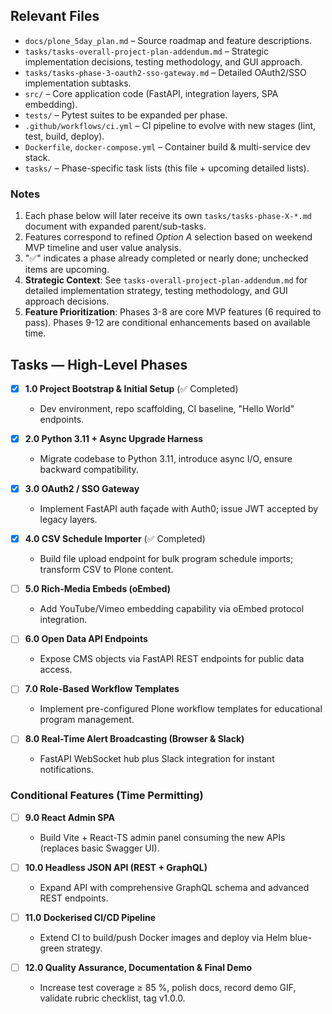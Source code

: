 ## Relevant Files

- `docs/plone_5day_plan.md` – Source roadmap and feature descriptions.
- `tasks/tasks-overall-project-plan-addendum.md` – Strategic implementation decisions, testing methodology, and GUI approach.
- `tasks/tasks-phase-3-oauth2-sso-gateway.md` – Detailed OAuth2/SSO implementation subtasks.
- `src/` – Core application code (FastAPI, integration layers, SPA embedding).
- `tests/` – Pytest suites to be expanded per phase.
- `.github/workflows/ci.yml` – CI pipeline to evolve with new stages (lint, test, build, deploy).
- `Dockerfile`, `docker-compose.yml` – Container build & multi-service dev stack.
- `tasks/` – Phase-specific task lists (this file + upcoming detailed lists).

### Notes

1. Each phase below will later receive its own `tasks/tasks-phase-X-*.md` document with expanded parent/sub-tasks.
2. Features correspond to refined *Option A* selection based on weekend MVP timeline and user value analysis.
3. "✅" indicates a phase already completed or nearly done; unchecked items are upcoming.
4. **Strategic Context**: See `tasks-overall-project-plan-addendum.md` for detailed implementation strategy, testing methodology, and GUI approach decisions.
5. **Feature Prioritization**: Phases 3-8 are core MVP features (6 required to pass). Phases 9-12 are conditional enhancements based on available time.

## Tasks — High-Level Phases

- [x] **1.0 Project Bootstrap & Initial Setup** (✅ Completed)
  - Dev environment, repo scaffolding, CI baseline, "Hello World" endpoints.

- [x] **2.0 Python 3.11 + Async Upgrade Harness**
  - Migrate codebase to Python 3.11, introduce async I/O, ensure backward compatibility.

- [x] **3.0 OAuth2 / SSO Gateway**
  - Implement FastAPI auth façade with Auth0; issue JWT accepted by legacy layers.

- [x] **4.0 CSV Schedule Importer** (✅ Completed)
  - Build file upload endpoint for bulk program schedule imports; transform CSV to Plone content.

- [ ] **5.0 Rich-Media Embeds (oEmbed)**
  - Add YouTube/Vimeo embedding capability via oEmbed protocol integration.

- [ ] **6.0 Open Data API Endpoints**
  - Expose CMS objects via FastAPI REST endpoints for public data access.

- [ ] **7.0 Role-Based Workflow Templates**
  - Implement pre-configured Plone workflow templates for educational program management.

- [ ] **8.0 Real-Time Alert Broadcasting (Browser & Slack)**
  - FastAPI WebSocket hub plus Slack integration for instant notifications.

### **Conditional Features (Time Permitting)**

- [ ] **9.0 React Admin SPA**
  - Build Vite + React-TS admin panel consuming the new APIs (replaces basic Swagger UI).

- [ ] **10.0 Headless JSON API (REST + GraphQL)**
  - Expand API with comprehensive GraphQL schema and advanced REST endpoints.

- [ ] **11.0 Dockerised CI/CD Pipeline**
  - Extend CI to build/push Docker images and deploy via Helm blue-green strategy.

- [ ] **12.0 Quality Assurance, Documentation & Final Demo**
  - Increase test coverage ≥ 85 %, polish docs, record demo GIF, validate rubric checklist, tag v1.0.0.
